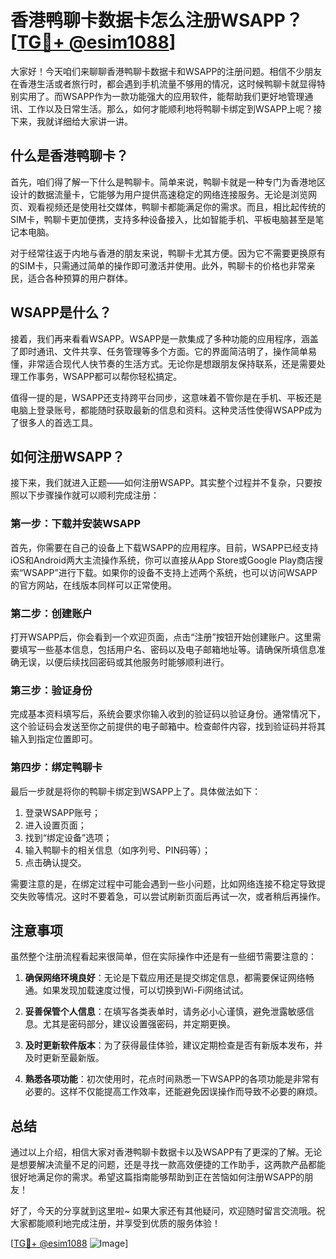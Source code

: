 # 香港鸭聊卡数据卡怎么注册WSAPP？[[TG💪+ @esim1088](https://t.me/s/esim1088)]

大家好！今天咱们来聊聊香港鸭聊卡数据卡和WSAPP的注册问题。相信不少朋友在香港生活或者旅行时，都会遇到手机流量不够用的情况，这时候鸭聊卡就显得特别实用了。而WSAPP作为一款功能强大的应用软件，能帮助我们更好地管理通讯、工作以及日常生活。那么，如何才能顺利地将鸭聊卡绑定到WSAPP上呢？接下来，我就详细给大家讲一讲。

## 什么是香港鸭聊卡？

首先，咱们得了解一下什么是鸭聊卡。简单来说，鸭聊卡就是一种专门为香港地区设计的数据流量卡，它能够为用户提供高速稳定的网络连接服务。无论是浏览网页、观看视频还是使用社交媒体，鸭聊卡都能满足你的需求。而且，相比起传统的SIM卡，鸭聊卡更加便携，支持多种设备接入，比如智能手机、平板电脑甚至是笔记本电脑。

对于经常往返于内地与香港的朋友来说，鸭聊卡尤其方便。因为它不需要更换原有的SIM卡，只需通过简单的操作即可激活并使用。此外，鸭聊卡的价格也非常亲民，适合各种预算的用户群体。

## WSAPP是什么？

接着，我们再来看看WSAPP。WSAPP是一款集成了多种功能的应用程序，涵盖了即时通讯、文件共享、任务管理等多个方面。它的界面简洁明了，操作简单易懂，非常适合现代人快节奏的生活方式。无论你是想跟朋友保持联系，还是需要处理工作事务，WSAPP都可以帮你轻松搞定。

值得一提的是，WSAPP还支持跨平台同步，这意味着不管你是在手机、平板还是电脑上登录账号，都能随时获取最新的信息和资料。这种灵活性使得WSAPP成为了很多人的首选工具。

## 如何注册WSAPP？

接下来，我们就进入正题——如何注册WSAPP。其实整个过程并不复杂，只要按照以下步骤操作就可以顺利完成注册：

### 第一步：下载并安装WSAPP

首先，你需要在自己的设备上下载WSAPP的应用程序。目前，WSAPP已经支持iOS和Android两大主流操作系统，你可以直接从App Store或Google Play商店搜索“WSAPP”进行下载。如果你的设备不支持上述两个系统，也可以访问WSAPP的官方网站，在线版本同样可以正常使用。

### 第二步：创建账户

打开WSAPP后，你会看到一个欢迎页面，点击“注册”按钮开始创建账户。这里需要填写一些基本信息，包括用户名、密码以及电子邮箱地址等。请确保所填信息准确无误，以便后续找回密码或其他服务时能够顺利进行。

### 第三步：验证身份

完成基本资料填写后，系统会要求你输入收到的验证码以验证身份。通常情况下，这个验证码会发送至你之前提供的电子邮箱中。检查邮件内容，找到验证码并将其输入到指定位置即可。

### 第四步：绑定鸭聊卡

最后一步就是将你的鸭聊卡绑定到WSAPP上了。具体做法如下：
1. 登录WSAPP账号；
2. 进入设置页面；
3. 找到“绑定设备”选项；
4. 输入鸭聊卡的相关信息（如序列号、PIN码等）；
5. 点击确认提交。

需要注意的是，在绑定过程中可能会遇到一些小问题，比如网络连接不稳定导致提交失败等情况。这时不要着急，可以尝试刷新页面后再试一次，或者稍后再操作。

## 注意事项

虽然整个注册流程看起来很简单，但在实际操作中还是有一些细节需要注意的：

1. **确保网络环境良好**：无论是下载应用还是提交绑定信息，都需要保证网络畅通。如果发现加载速度过慢，可以切换到Wi-Fi网络试试。
   
2. **妥善保管个人信息**：在填写各类表单时，请务必小心谨慎，避免泄露敏感信息。尤其是密码部分，建议设置强密码，并定期更换。

3. **及时更新软件版本**：为了获得最佳体验，建议定期检查是否有新版本发布，并及时更新至最新版。

4. **熟悉各项功能**：初次使用时，花点时间熟悉一下WSAPP的各项功能是非常有必要的。这样不仅能提高工作效率，还能避免因误操作而导致不必要的麻烦。

## 总结

通过以上介绍，相信大家对香港鸭聊卡数据卡以及WSAPP有了更深的了解。无论是想要解决流量不足的问题，还是寻找一款高效便捷的工作助手，这两款产品都能很好地满足你的需求。希望这篇指南能够帮助到正在苦恼如何注册WSAPP的朋友！

好了，今天的分享就到这里啦~ 如果大家还有其他疑问，欢迎随时留言交流哦。祝大家都能顺利地完成注册，并享受到优质的服务体验！

[[TG💪+ @esim1088](https://t.me/s/esim1088) ![Image](https://i.postimg.cc/4NQfJmqS/Snipaste-2025-05-13-00-14-12.png)]